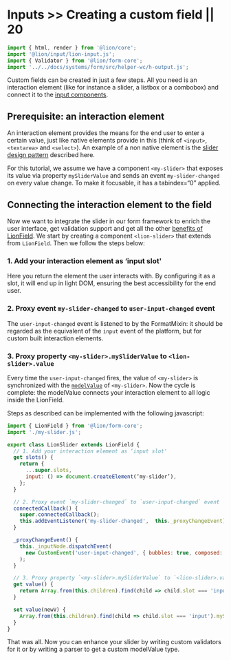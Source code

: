 # Inputs >> Creating a custom field || 20

```js script
import { html, render } from '@lion/core';
import '@lion/input/lion-input.js';
import { Validator } from '@lion/form-core';
import '../../docs/systems/form/src/helper-wc/h-output.js';
```

Custom fields can be created in just a few steps. All you need is an interaction element (like for instance a slider, a listbox or a combobox) and connect it to the [input components](../../components/inputs/input/overview.md).

## Prerequisite: an interaction element

An interaction element provides the means for the end user to enter a certain value, just like native elements provide in this (think of `<input>`, `<textarea>` and `<select>`). An example of a non native element is the [slider design pattern](https://www.w3.org/TR/wai-aria-practices-1.1/#slider) described here.

For this tutorial, we assume we have a component `<my-slider>` that exposes its value via property `mySliderValue` and sends an event `my-slider-changed` on every value change. To make it focusable, it has a tabindex=“0” applied.

## Connecting the interaction element to the field

Now we want to integrate the slider in our form framework to enrich the user interface, get
validation support and get all the other [benefits of LionField](../../docs/systems/form/overview.md). We start by creating a component `<lion-slider>` that extends from `LionField`. Then we follow the steps below:

### 1. Add your interaction element as ‘input slot'

Here you return the element the user interacts with. By configuring it as a slot, it will end up in light DOM, ensuring the best accessibility for the end user.

### 2. Proxy event `my-slider-changed` to `user-input-changed` event

The `user-input-changed` event is listened to by the FormatMixin: it should be regarded as the equivalent of the `input` event of the platform, but for custom built interaction elements.

### 3. Proxy property `<my-slider>.mySliderValue` to `<lion-slider>.value`

Every time the `user-input-changed` fires, the value of `<my-slider>` is synchronized with the [`modelValue`](/docs/systems/form/model-value/) of `<my-slider>`. Now the cycle is complete: the modelValue connects your interaction element to all logic inside the LionField.

Steps as described can be implemented with the following javascript:

```js
import { LionField } from '@lion/form-core';
import './my-slider.js';

export class LionSlider extends LionField {
  // 1. Add your interaction element as ‘input slot'
  get slots() {
    return {
      ...super.slots,
      input: () => document.createElement(‘my-slider’),
    };
  }

  // 2. Proxy event `my-slider-changed` to `user-input-changed` event
  connectedCallback() {
    super.connectedCallback();
    this.addEventListener('my-slider-changed',  this._proxyChangeEvent);
  }

  _proxyChangeEvent() {
    this._inputNode.dispatchEvent(
      new CustomEvent('user-input-changed', { bubbles: true, composed: true }),
    );
  }

  // 3. Proxy property `<my-slider>.mySliderValue` to `<lion-slider>.value`
  get value() {
    return Array.from(this.children).find(child => child.slot === 'input').mySliderValue;
  }

  set value(newV) {
    Array.from(this.children).find(child => child.slot === 'input').mySliderValue = newV;
  }
}
```

That was all. Now you can enhance your slider by writing custom validators for it or by writing a parser to get a custom modelValue type.
